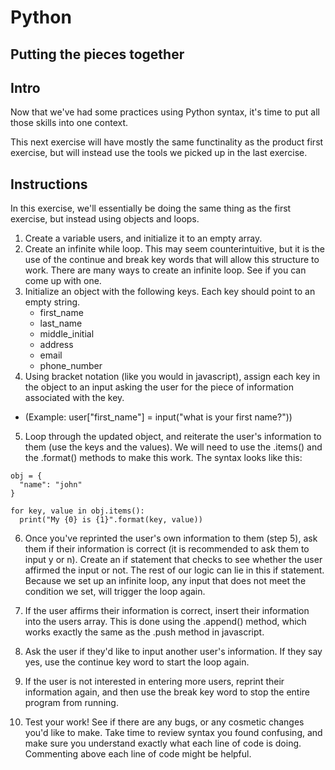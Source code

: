 
# Python

## Putting the pieces together


## Intro
Now that we've had some practices using Python syntax, it's time to put all those skills into one context. 

This next exercise will have mostly the same functinality as the product first exercise, but will instead use the tools we picked up in the last exercise. 

## Instructions
In this exercise, we'll essentially be doing the same thing as the first exercise, but instead using objects and loops. 

1. Create a variable users, and initialize it to an empty array.
2. Create an infinite while loop. This may seem counterintuitive, but it is the use of the continue and break key words that will allow this structure to work. There are many ways to create an infinite loop. See if you can come up with one. 
3. Initialize an object with the following keys. Each key should point to an empty string.
   - first_name
   - last_name 
   - middle_initial 
   - address 
   - email 
   - phone_number 
4. Using bracket notation (like you would in javascript), assign each key in the object to an input asking the user for the piece of information associated with the key.
  - (Example: user["first_name"] = input("what is your first name?"))
5. Loop through the updated object, and reiterate the user's information to them (use the keys and the values). We will need to use the .items() and the .format() methods to make this work. The syntax looks like this:
```
obj = {
  "name": "john"
}

for key, value in obj.items():
  print("My {0} is {1}".format(key, value))
```
6. Once you've reprinted the user's own information to them (step 5), ask them if their information is correct (it is recommended to ask them to input y or n). Create an if statement that checks to see whether the user affirmed the input or not. The rest of our logic can lie in this if statement. Because we set up an infinite loop, any input that does not meet the condition we set, will trigger the loop again.

7. If the user affirms their information is correct, insert their information into the users array. This is done using the .append() method, which works exactly the same as the .push method in javascript.

8. Ask the user if they'd like to input another user's information. If they say yes, use the continue key word to start the loop again. 

9. If the user is not interested in entering more users, reprint their information again, and then use the break key word to stop the entire program from running.

10. Test your work! See if there are any bugs, or any cosmetic changes you'd like to make. Take time to review syntax you found confusing, and make sure you understand exactly what each line of code is doing. Commenting above each line of code might be helpful.
